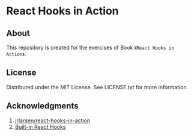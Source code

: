 # React Hooks in Action


## About

This repository is created for the exercises of Book `《React Hooks in Action》`.

## License

Distributed under the MIT License. See LICENSE.txt for more information.

## Acknowledgments

1. [jrlarsen/react-hooks-in-action](https://github.com/jrlarsen/react-hooks-in-action)
2. [Built-in React Hooks](https://react.dev/reference/react)